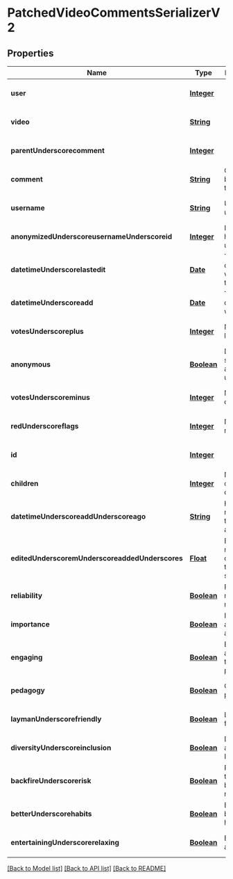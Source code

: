 # PatchedVideoCommentsSerializerV2
## Properties

Name | Type | Description | Notes
------------ | ------------- | ------------- | -------------
**user** | [**Integer**](integer.md) |  | [optional] [default to null]
**video** | [**String**](string.md) |  | [optional] [default to null]
**parentUnderscorecomment** | [**Integer**](integer.md) |  | [optional] [default to null]
**comment** | [**String**](string.md) | Comment body text/html | [optional] [default to null]
**username** | [**String**](string.md) | User username | [optional] [default to null]
**anonymizedUnderscoreusernameUnderscoreid** | [**Integer**](integer.md) | ID of the hash of the username | [optional] [default to null]
**datetimeUnderscorelastedit** | [**Date**](DateTime.md) | Time the comment was edited the last time | [optional] [default to null]
**datetimeUnderscoreadd** | [**Date**](DateTime.md) | Time the comment was added | [optional] [default to null]
**votesUnderscoreplus** | [**Integer**](integer.md) | Number of likes | [optional] [default to null]
**anonymous** | [**Boolean**](boolean.md) | Do not show author&#39;s username | [optional] [default to null]
**votesUnderscoreminus** | [**Integer**](integer.md) | Number of dislikes | [optional] [default to null]
**redUnderscoreflags** | [**Integer**](integer.md) | Number of red flags | [optional] [default to null]
**id** | [**Integer**](integer.md) |  | [optional] [default to null]
**children** | [**Integer**](integer.md) | Number of children comments | [optional] [default to null]
**datetimeUnderscoreaddUnderscoreago** | [**String**](string.md) | Human-readable x time units ago | [optional] [default to null]
**editedUnderscoremUnderscoreaddedUnderscores** | [**Float**](float.md) | Edited minus created time in seconds | [optional] [default to null]
**reliability** | [**Boolean**](boolean.md) | Reliable and not misleading | [optional] [default to null]
**importance** | [**Boolean**](boolean.md) | Important and actionable | [optional] [default to null]
**engaging** | [**Boolean**](boolean.md) | Engaging and thought-provoking | [optional] [default to null]
**pedagogy** | [**Boolean**](boolean.md) | Clear and pedagogical | [optional] [default to null]
**laymanUnderscorefriendly** | [**Boolean**](boolean.md) | Layman-friendly | [optional] [default to null]
**diversityUnderscoreinclusion** | [**Boolean**](boolean.md) | Diversity and Inclusion | [optional] [default to null]
**backfireUnderscorerisk** | [**Boolean**](boolean.md) | Resilience to backfiring risks | [optional] [default to null]
**betterUnderscorehabits** | [**Boolean**](boolean.md) | Encourages better habits | [optional] [default to null]
**entertainingUnderscorerelaxing** | [**Boolean**](boolean.md) | Entertaining and relaxing | [optional] [default to null]

[[Back to Model list]](../README.md#documentation-for-models) [[Back to API list]](../README.md#documentation-for-api-endpoints) [[Back to README]](../README.md)

